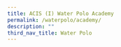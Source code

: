 ```yaml
---
title: ACIS (I) Water Polo Academy
permalink: /waterpolo/academy/
description: ""
third_nav_title: Water Polo
---
```

